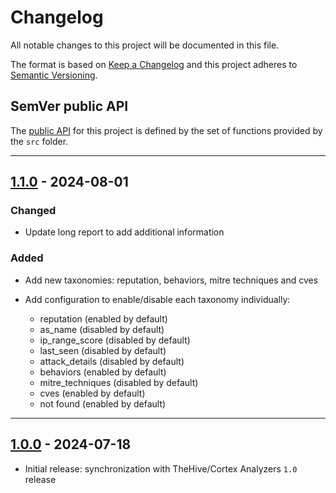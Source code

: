 # Changelog
All notable changes to this project will be documented in this file.

The format is based on [Keep a Changelog](https://keepachangelog.com/en/) and this project adheres to [Semantic Versioning](https://semver.org/spec/v2.0.0.html).

## SemVer public API

The [public API](https://semver.org/spec/v2.0.0.html#spec-item-1)  for this project is defined by the set of functions provided by the `src` folder.

---

## [1.1.0](https://github.com/crowdsecurity/cs-thehive-cortex-analyzer/releases/tag/v1.1.0) - 2024-08-01

### Changed

- Update long report to add additional information

### Added

- Add new taxonomies: reputation, behaviors, mitre techniques and cves

- Add configuration to enable/disable each taxonomy individually: 
    - reputation (enabled by default)
    - as_name (disabled by default)
    - ip_range_score (disabled by default)
    - last_seen (disabled by default)
    - attack_details (disabled by default)
    - behaviors (enabled by default)
    - mitre_techniques (disabled by default)
    - cves (enabled by default)
    - not found (enabled by default)

---

## [1.0.0](https://github.com/crowdsecurity/cs-thehive-cortex-analyzer/releases/tag/v1.0.0) - 2024-07-18

- Initial release: synchronization with TheHive/Cortex Analyzers `1.0` release
